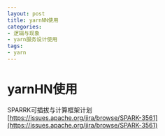 ```yaml
---
layout: post
title: yarnNN使用
categories:
- 逻辑与现象
- yarn服务设计使用
tags:
- yarn
---
```



 yarnHN使用
============

SPARRK可插拔与计算框架计划
[https://issues.apache.org/jira/browse/SPARK-3561](https://issues.apache.org/jira/browse/SPARK-3561)
